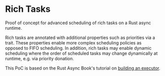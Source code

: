 # Rich Tasks

Proof of concept for advanced scheduling of rich tasks on a Rust async runtime.

Rich tasks are annotated with additional properties such as priorities via a trait.
These properties enable more complex scheduling policies as opposed to FIFO scheduling.
In addition, rich tasks may enable dynamic scheduling where the order of scheduled tasks may change dynamically at runtime, e.g. via priority donation.

This PoC is based on the Rust Async Book's tutorial on [building an executor](https://rust-lang.github.io/async-book/02_execution/04_executor.html).
